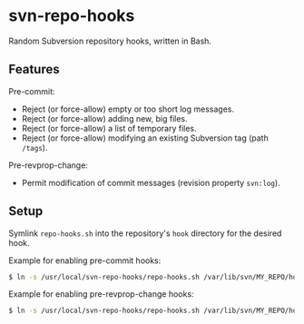 svn-repo-hooks
==============

Random Subversion repository hooks, written in Bash.

Features
--------

Pre-commit:
  - Reject (or force-allow) empty or too short log messages.
  - Reject (or force-allow) adding new, big files.
  - Reject (or force-allow) a list of temporary files.
  - Reject (or force-allow) modifying an existing Subversion tag (path `/tags`).

Pre-revprop-change:
  - Permit modification of commit messages (revision property `svn:log`).

Setup
-----

Symlink `repo-hooks.sh` into the repository's `hook` directory for the desired hook.

Example for enabling pre-commit hooks:
```bash
$ ln -s /usr/local/svn-repo-hooks/repo-hooks.sh /var/lib/svn/MY_REPO/hooks/pre-commit
```

Example for enabling pre-revprop-change hooks:
```bash
$ ln -s /usr/local/svn-repo-hooks/repo-hooks.sh /var/lib/svn/MY_REPO/hooks/pre-revprop-change
```

